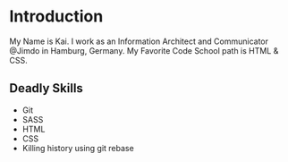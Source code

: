 # Introduction

My Name is Kai. I work as an Information Architect and Communicator @Jimdo in Hamburg, Germany.
My Favorite Code School path is HTML & CSS.

## Deadly Skills

* Git
* SASS
* HTML
* CSS
* Killing history using git rebase
